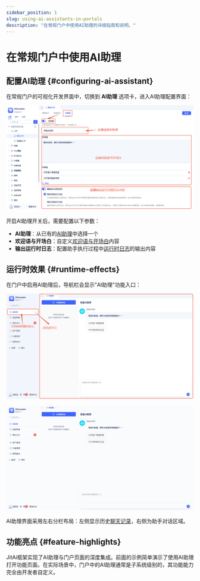 ```yaml
---
sidebar_position: 1
slug: using-ai-assistants-in-portals
description: "在常规门户中使用AI助理的详细指南和说明。"
---
```


# 在常规门户中使用AI助理

## 配置AI助理 {#configuring-ai-assistant}

在常规门户的可视化开发界面中，切换到 **AI助理** 选项卡，进入AI助理配置界面：

![门户 - 绑定AI助理](./img/portal-assistant-config.png)

开启AI助理开关后，需要配置以下参数：
- **AI助理**：从已有的[AI助理](../ai-assistant)中选择一个
- **欢迎语与开场白**：自定义[欢迎语与开场白](../ai-assistant/welcome-message-and-opening)内容
- **输出运行时日志**：配置助手执行过程中[运行时日志](../ai-assistant/ai-assistant-input-output#message-output)的输出内容

## 运行时效果 {#runtime-effects}

在门户中启用AI助理后，导航栏会显示"AI助理"功能入口：

![门户 - AI助理菜单](./img/portal-assistant-menu.png)

![门户 - AI示例](./img/portal-assistant-openmenu.gif)

AI助理界面采用左右分栏布局：左侧显示历史[聊天记录](../ai-assistant/ai-conversation-history)，右侧为助手对话区域。

## 功能亮点 {#feature-highlights}

JitAi框架实现了AI助理与门户页面的深度集成。前面的示例简单演示了使用AI助理打开功能页面。在实际场景中，门户中的AI助理通常是子系统级别的，其功能能力完全由开发者自定义。